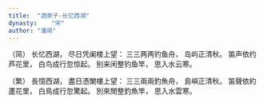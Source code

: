 ```yaml
---
title:  "酒泉子-长忆西湖"
dynasty:    "宋"
author: "潘阆"
---
```

（简）
长忆西湖，
尽日凭阑楼上望：
三三两两钓鱼舟，
岛屿正清秋。
笛声依约芦花里，
白鸟成行忽惊起。
别来闲整钓鱼竿，
思入水云寒。

（繁）
長憶西湖，
盡日憑闌樓上望：
三三兩兩釣魚舟，
島嶼正清秋。
笛聲依約蘆花里，
白鳥成行忽驚起。
別來閒整釣魚竿，
思入水雲寒。
